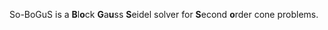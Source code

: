 So-BoGuS is a **B**l**o**ck **G**a**u**ss **S**eidel solver for **S**econd **o**rder cone problems.
